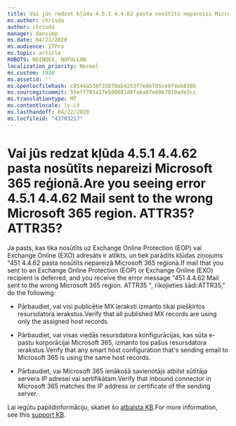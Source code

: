 ```yaml
---
title: Vai jūs redzat kļūda 4.5.1 4.4.62 pasta nosūtīts nepareizi Microsoft 365 reģionā. ATTR35?
ms.author: chrisda
author: chrisda
manager: dansimp
ms.date: 04/21/2020
ms.audience: ITPro
ms.topic: article
ROBOTS: NOINDEX, NOFOLLOW
localization_priority: Normal
ms.custom: 1938
ms.assetid: ''
ms.openlocfilehash: c8544a538f35870ab4253f7e0bf05ce9f4eb830b
ms.sourcegitcommit: 55eff703a17e500681d8fa6a87eb067019ade3cc
ms.translationtype: MT
ms.contentlocale: lv-LV
ms.lasthandoff: 04/22/2020
ms.locfileid: "43703217"
---
```

# <a name="are-you-seeing-error-451-4462-mail-sent-to-the-wrong-microsoft-365-region-attr35"></a><span data-ttu-id="8ac37-103">Vai jūs redzat kļūda 4.5.1 4.4.62 pasta nosūtīts nepareizi Microsoft 365 reģionā.</span><span class="sxs-lookup"><span data-stu-id="8ac37-103">Are you seeing error 4.5.1 4.4.62 Mail sent to the wrong Microsoft 365 region.</span></span> <span data-ttu-id="8ac37-104">ATTR35?</span><span class="sxs-lookup"><span data-stu-id="8ac37-104">ATTR35?</span></span>

<span data-ttu-id="8ac37-105">Ja pasts, kas tika nosūtīts uz Exchange Online Protection (EOP) vai Exchange Online (EXO) adresāts ir atlikts, un tiek parādīts kļūdas ziņojums "451 4.4.62 pasta nosūtīts nepareizā Microsoft 365 reģionā.</span><span class="sxs-lookup"><span data-stu-id="8ac37-105">If mail that you sent to an Exchange Online Protection (EOP) or Exchange Online (EXO) recipient is deferred, and you receive the error message "451 4.4.62 Mail sent to the wrong Microsoft 365 region.</span></span> <span data-ttu-id="8ac37-106">ATTR35 ", rīkojieties šādi:</span><span class="sxs-lookup"><span data-stu-id="8ac37-106">ATTR35," do the following:</span></span>

- <span data-ttu-id="8ac37-107">Pārbaudiet, vai visi publicētie MX ieraksti izmanto tikai piešķirtos resursdatora ierakstus.</span><span class="sxs-lookup"><span data-stu-id="8ac37-107">Verify that all published MX records are using only the assigned host records.</span></span>

- <span data-ttu-id="8ac37-108">Pārbaudiet, vai visas viedās resursdatora konfigurācijas, kas sūta e-pastu korporācijai Microsoft 365, izmanto tos pašus resursdatora ierakstus.</span><span class="sxs-lookup"><span data-stu-id="8ac37-108">Verify that any smart host configuration that's sending email to Microsoft 365 is using the same host records.</span></span>

- <span data-ttu-id="8ac37-109">Pārbaudiet, vai Microsoft 365 ienākošā savienotājs atbilst sūtītāja servera IP adresei vai sertifikātam.</span><span class="sxs-lookup"><span data-stu-id="8ac37-109">Verify that inbound connector in Microsoft 365 matches the IP address or certificate of the sending server.</span></span>

<span data-ttu-id="8ac37-110">Lai iegūtu papildinformāciju, skatiet šo [atbalsta KB](https://support.microsoft.com/help/4057301/attr35-response-code-when-mail-is-sent-to-eop-exo).</span><span class="sxs-lookup"><span data-stu-id="8ac37-110">For more information, see this [support KB](https://support.microsoft.com/help/4057301/attr35-response-code-when-mail-is-sent-to-eop-exo).</span></span>
